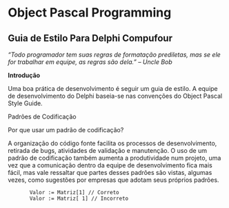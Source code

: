 # Object Pascal Programming
## Guia de Estilo Para Delphi **Compufour**

*“Todo programador tem suas regras de formatação prediletas, mas se ele for trabalhar em equipe, as regras são dela.” – Uncle Bob*


**Introdução**

Uma boa prática de desenvolvimento é seguir um guia de estilo. 
A equipe de desenvolvimento do Delphi baseia-se nas convenções do Object Pascal Style Guide. 

Padrões de Codificação 

Por que usar um padrão de codificação? 
 
A organização do código fonte facilita os processos de desenvolvimento, retirada de bugs, atividades de validação e manutenção. 
O uso de um padrão de codificação também aumenta a produtividade num projeto, uma vez que a comunicação dentro da equipe de desenvolvimento fica mais fácil, mas vale ressaltar que partes desses padrões são vistas, algumas vezes, como sugestões por empresas que adotam seus próprios padrões. 


	
           Valor := Matriz[1] // Correto
           Valor := Matriz[ 1] // Incorreto
    
